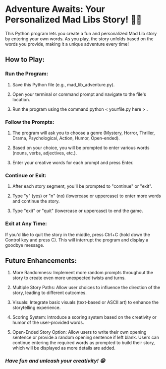 # Adventure Awaits: Your Personalized Mad Libs Story! 📖💭
This Python program lets you create a fun and personalized Mad Lib story by entering your own words. As you play, the story unfolds based on the words you provide, making it a unique adventure every time!

## How to Play:

### Run the Program:
1. Save this Python file (e.g., mad_lib_adventure.py).

2. Open your terminal or command prompt and navigate to the file's location.

3. Run the program using the command python < yourfile.py here > .

### Follow the Prompts:
1. The program will ask you to choose a genre (Mystery, Horror, Thriller, Drama, Psychological, Action, Humor, Open-ended).

2. Based on your choice, you will be prompted to enter various words (nouns, verbs, adjectives, etc.).

3. Enter your creative words for each prompt and press Enter.

### Continue or Exit:
1. After each story segment, you'll be prompted to "continue" or "exit".

2. Type "y" (yes) or "n" (no) (lowercase or uppercase) to enter more words and continue the story.

3. Type "exit" or "quit" (lowercase or uppercase) to end the game.

### Exit at Any Time:

If you'd like to quit the story in the middle, press Ctrl+C (hold down the Control key and press C). This will interrupt the program and display a goodbye message.

## Future Enhancements:
1. More Randomness: Implement more random prompts throughout the story to create even more unexpected twists and turns.

2. Multiple Story Paths: Allow user choices to influence the direction of the story, leading to different outcomes.

3. Visuals: Integrate basic visuals (text-based or ASCII art) to enhance the storytelling experience.

4. Scoring System: Introduce a scoring system based on the creativity or humor of the user-provided words.

5. Open-Ended Story Option: Allow users to write their own opening sentence or provide a random opening sentence if left blank. Users can continue entering the required words as prompted to build their story, which will be displayed as more details are added.

### <i> Have fun and unleash your creativity! 😁